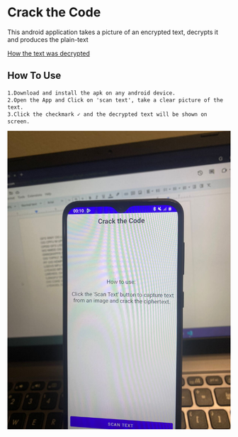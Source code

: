 # Crack the Code

 This android application takes a picture of an encrypted text, decrypts it and produces the plain-text

  [How the text was decrypted](./Material/Decryption.pdf)


## How To Use

    1.Download and install the apk on any android device.
    2.Open the App and Click on 'scan text', take a clear picture of the text.
    3.Click the checkmark ✓ and the decrypted text will be shown on screen.


![Alt text](Image.jpeg)